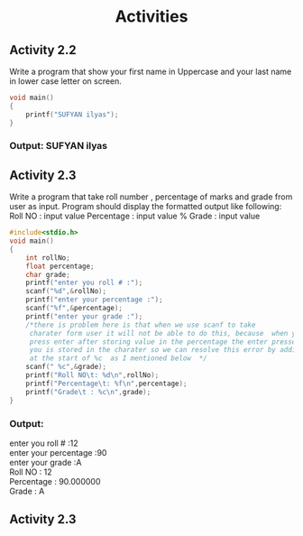 <div align="center" >
    <h1>Activities</h1>
</div>

## Activity 2.2
Write a program that show your first name in Uppercase and your last name in lower case letter on screen.
```c
void main()
{
    printf("SUFYAN ilyas");
}
```
### Output: SUFYAN ilyas
## Activity 2.3
Write a program that take roll number , percentage of marks and grade from user as input. Program should display the formatted output like following:
Roll NO :  input value 
Percentage : input value %
Grade : input value 
```c
#include<stdio.h>
void main()
{
    int rollNo;
    float percentage;
    char grade;
    printf("enter you roll # :");
    scanf("%d",&rollNo);
    printf("enter your percentage :");
    scanf("%f",&percentage);
    printf("enter your grade :");
    /*there is problem here is that when we use scanf to take 
     charater form user it will not be able to do this, because  when you 
     press enter after storing value in the percentage the enter pressed by
     you is stored in the charater so we can resolve this error by adding space 
     at the start of %c  as I mentioned below  */
    scanf(" %c",&grade);
    printf("Roll NO\t: %d\n",rollNo);
    printf("Percentage\t: %f\n",percentage);
    printf("Grade\t : %c\n",grade);
}
```
### Output:
enter you roll # :12  
enter your percentage :90  
enter your grade :A  
Roll NO : 12  
Percentage : 90.000000  
Grade : A  

## Activity 2.3
